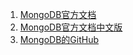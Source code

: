 1. [MongoDB官方文档](https://docs.mongodb.com/)
2. [MongoDB官方文档中文版](http://www.mongoing.com/docs/introduction.html)
3. [MongoDB的GitHub](https://github.com/mongodb/mongo)
